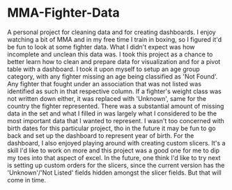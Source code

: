 # MMA-Fighter-Data
A personal project for cleaning data and for creating dashboards.
I enjoy watching a bit of MMA and in my free time I train in boxing, so I figured it'd be fun to look at some fighter data.
What I didn't expect was how incomplete and unclean this data was.
I took this project as a chance to better learn how to clean and prepare data for visualization and for a pivot table with a dashboard.
I took it upon myself to setup an age group category, with any fighter missing an age being classified as 'Not Found'.
Any fighter that fought under an association that was not listed was identified as such in that respective column.
If a fighter's weight class was not written down either, it was replaced with 'Unknown', same for the country the fighter represented.
There was a substantial amount of missing data in the set and what I filled in was largely what I considered to be the most important data that I wanted to represent.
I wasn't too concerned with birth dates for this particular project, tho in the future it may be fun to go back and set up the dashboard to represent year of birth.
For the dashboard, I also enjoyed playing around with creating custom slicers. It's a skill I'd like to work on more and this project was a good
  one for me to dip my toes into that aspect of excel.
In the future, one think I'd like to try next is setting up custom orders for the slicers, since the current version has the 'Unknown'/'Not Listed' fields hidden       amongst the slicer fields. But that will come in time.
